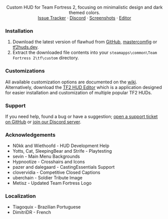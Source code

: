 <p align="center">
  <p align="center">
    Custom HUD for Team Fortress 2, focusing on minimalistic design and dark themed colors.
    <br />
    <a href="https://github.com/CriticalFlaw/flawhud/issues">Issue Tracker</a>
    ·
    <a href="https://discord.gg/hTdtK9vBhE">Discord</a>
    ·
    <a href="https://imgur.com/a/0whDjXr">Screenshots</a>
    ·
    <a href="https://github.com/CriticalFlaw/TF2HUD.Editor/releases/latest">Editor</a>
  </p>
</p>

### Installation
1. Download the latest version of flawhud from [GitHub][download-link], [mastercomfig][mastercomfig-link] or [tf2huds.dev][tf2huds-link].
2. Extract the downloaded file contents into your `steamapps\common\Team Fortress 2\tf\custom` directory.

### Customizations
All available customization options are documented on the [wiki][wiki-link]. Alternatively, download the [TF2 HUD Editor][editor-link] which is a application designed for easier installation and customization of multiple popular TF2 HUDs.

### Support
If you need help, found a bug or have a suggestion; [open a support ticket on GitHub][issues-link] or [join our Discord server][discord-link].

### Acknowledgements
* N0kk and Wiethoofd - HUD Development Help
* Yotts, Cat, SleepingBear and Strife - Playtesting
* sevin - Main Menu Backgrounds
* Hypnootize - Crosshairs and Icons
* pazer and dalegaard - CastingEssentials Support
* clovervidia - Competitive Closed Captions
* uberchain - Soldier Tribute Image
* Metisz - Updated Team Fortress Logo

### Localization
* Tiagoquix - Brazilian Portuguese
* DimitriDR - French

<!-- LINKS -->
[download-link]: https://github.com/CriticalFlaw/flawhud/releases/latest
[mastercomfig-link]: https://comfig.app/huds/page/flawhud/
[tf2huds-link]: https://tf2huds.dev/hud/FlawHUD
[wiki-link]: https://github.com/CriticalFlaw/flawhud/wiki
[editor-link]: https://github.com/CriticalFlaw/TF2HUD.Editor/releases/latest
[issues-link]: https://github.com/CriticalFlaw/flawhud/issues
[discord-link]: https://discord.gg/hTdtK9vBhE
